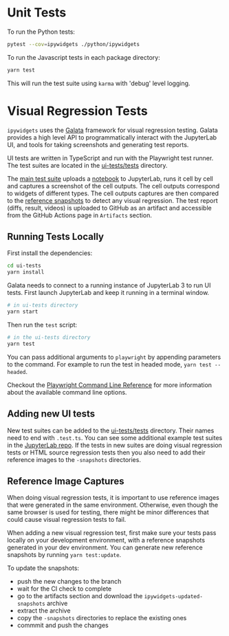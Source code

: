 # Unit Tests

To run the Python tests:

```sh
pytest --cov=ipywidgets ./python/ipywidgets
```

To run the Javascript tests in each package directory:

```sh
yarn test
```

This will run the test suite using `karma` with 'debug' level logging.

# Visual Regression Tests

`ipywidgets` uses the [Galata](https://github.com/jupyterlab/jupyterlab/tree/master/galata) framework for visual regression testing. Galata provides a high level API to programmatically interact with the JupyterLab UI, and tools for taking screenshots and generating test reports.

UI tests are written in TypeScript and run with the Playwright test runner. The test suites are located in the [ui-tests/tests](https://github.com/jupyter-widgets/ipywidgets/tree/master/ui-tests/tests) directory.

The [main test suite](https://github.com/jupyter-widgets/ipywidgets/tree/master/ui-tests/tests/widgets.test.ts) uploads a [notebook](https://github.com/jupyter-widgets/ipywidgets/tree/master/ui-tests/tests/notebooks/widgets.ipynb) to JupyterLab, runs it cell by cell and captures a screenshot of the cell outputs. The cell outputs correspond to widgets of different types. The cell outputs captures are then compared to the [reference snapshots](https://github.com/jupyter-widgets/ipywidgets/tree/master/ui-tests/tests/widgets.test.ts-snapshots/) to detect any visual regression. The test report (diffs, result, videos) is uploaded to GitHub as an artifact and accessible from the GitHub Actions page in `Artifacts` section.

## Running Tests Locally

First install the dependencies:

```sh
cd ui-tests
yarn install
```

Galata needs to connect to a running instance of JupyterLab 3 to run UI tests. First launch JupyterLab and keep it running in a terminal window.

```sh
# in ui-tests directory
yarn start
```

Then run the `test` script:

```sh
# in the ui-tests directory
yarn test
```

You can pass additional arguments to `playwright` by appending parameters to the command. For example to run the test in headed mode, `yarn test --headed`.

Checkout the [Playwright Command Line Reference](https://playwright.dev/docs/test-cli/) for more information about the available command line options.

## Adding new UI tests

New test suites can be added to the [ui-tests/tests](https://github.com/jupyter-widgets/ipywidgets/tree/master/ui-tests/tests) directory. Their names need to end with `.test.ts`. You can see some additional example test suites in the [JupyterLab repo](https://github.com/jupyterlab/jupyterlab/blob/master/galata/test). If the tests in new suites are doing visual regression tests or HTML source regression tests then you also need to add their reference images to the `-snapshots` directories.

## Reference Image Captures

When doing visual regression tests, it is important to use reference images that were generated in the same environment. Otherwise, even though the same browser is used for testing, there might be minor differences that could cause visual regression tests to fail.

When adding a new visual regression test, first make sure your tests pass locally on your development environment, with a reference snapshots generated in your dev environment. You can generate new reference snapshots by running `yarn test:update`.

To update the snapshots:

- push the new changes to the branch
- wait for the CI check to complete
- go to the artifacts section and download the `ipywidgets-updated-snapshots` archive
- extract the archive
- copy the `-snapshots` directories to replace the existing ones
- commmit and push the changes
